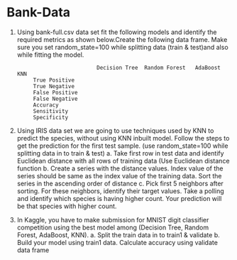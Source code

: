 # Bank-Data
1.	Using bank-full.csv data set fit the following models and identify the required metrics as shown below.Create the following data frame.
    Make sure you set random_state=100 while splitting data (train & test)and also while fitting the model.

	                             Decision Tree	Random Forest	AdaBoost	KNN
             True Positive				
             True Negative				
             False Positive				
             False Negative				
             Accuracy				
             Sensitivity				
             Specificity				

2.	Using IRIS data set we are going to use techniques used by KNN to predict the species, without using KNN inbuilt model.
    Follow the steps to get the prediction for the first test sample. (use random_state=100 while splitting data in to train & test)
     a.	Take first row in test data and identify Euclidean distance with all rows of training data (Use Euclidean distance function
     b.	Create a series with the distance values. Index value of the series should be same as the index value of the training data. 
        Sort the series in the ascending order of distance
     c.	Pick first 5 neighbors after sorting. For these neighbors, identify their target values. Take a polling and identify which species
        is having higher count. Your prediction will be that species with higher count.
3.	In Kaggle, you have to make submission for MNIST digit classifier competition using the best model among (Decision Tree, Random Forest,
    AdaBoost, KNN).
    a.	Split the train data in to train1 & validate
    b.	Build your model using train1 data. Calculate accuracy using validate data frame
